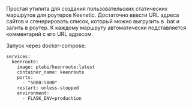 Простая утилита для создания пользовательских статических маршрутов для роутеров Keenetic.
Достаточно ввести URL адреса сайтов и сгенерировать список, который можно выгрузить в .bat и залить в роутер.
К каждому маршруту автоматически подставляется комментарий с его URL адресом.

Запуск через docker-compose:
```
services:
  keenroute:
    image: ptabi/keenroute:latest
    container_name: keenroute
    ports:
      - "5000:5000" 
    restart: unless-stopped
    environment:
      - FLASK_ENV=production
```
